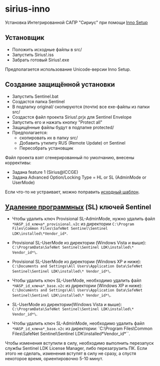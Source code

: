 # sirius-inno

Установка Интегрированной САПР "Сириус" при помощи [Inno Setup][]

## Установщик

- Положить исходные файлы в src/
- Запустить Sirius!.iss
- Забрать готовый Sirius!.exe

Предполагается использование Unicode-версии Inno Setup.

## Создание защищённой установки

- Запустить Sentinel.bat
- Создастся папка Sentinel
- В подпапку original/ скопируются (почти) все exe-файлы из папки src/
- Создастся файл проекта Sirius!.prjx для Sentinel Envelope
- Запустить его и нажать кнопку "Protect all"
- Защищённые файлы будут в подпапке protected/
- Предполагается:
  * скопировать их в папку src/
  * Добавить утилиту RUS (Remote Update) от Sentinel
  * Пересобрать установщик

Файл проекта взят сгенерированный по умолчанию, внесены коррективы:
- Задана feature 1 (Sirius@ICCGE)
- Задана Advanced Option/Locking Type = HL or SL (AdminMode or UserMode)

Если что-то не устраивает, можно поправить [исходный шаблон](Sirius!.prjx).

## [Удаление программных][-SL] (SL) ключей Sentinel

- Чтобы удалить ключ Provisional SL-AdminMode, нужно удалить файл `*HASP_id_ключа*_provisional.v2c`
из директории `C:\Program Files\Common Files\SafeNet Sentinel\Sentinel LDK\installed\*Vendor_id*`.

- Provisional SL-UserMode из директории (Windows Vista и выше):
`C:\ProgramData\SafeNet Sentinel\Sentinel LDK\installed\* Vendor_id*\`.

- Provisional SL-UserMode из директории (Windows XP и ниже):
`C:\Documents and Settings\All Users\Application Data\SafeNet Sentinel\Sentinel LDK\installed\* Vendor_id*\`.

- Чтобы удалить ключ SL-UserMode, необходимо удалить файл `*HASP_id_ключа*_base.v2c` из директории (Windows XP и ниже):
`C:\Documents and Settings\All Users\Application Data\SafeNet Sentinel\Sentinel LDK\installed\* Vendor_id*\`.

- SL-UserMode из директории(Windows Vista и выше):
`C:\ProgramData\SafeNet Sentinel\Sentinel LDK\installed\* Vendor_id*\`.

- Чтобы удалить ключ SL-AdminMode, необходимо удалить файл `*HASP_id_ключа*_base.v2c` из директории:
`C:\Program Files\Common Files\SafeNet Sentinel\Sentinel LDK\installed\*Vendor_id*``.

Чтобы изменения вступили в силу, необходимо выполнить перезапуск службы Sentinel LDK License Manager,
либо перезагрузить ПК. Если этого не сделать,
изменения вступят в силу не сразу, а спустя некоторое время, ориентировочно 5-10 минут.

[Inno Setup]: <http://www.jrsoftware.org/isinfo.php>
[-SL]: <http://safenet-sentinel.ru/faq/dev/sentinel/#6428>
